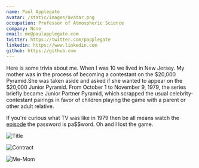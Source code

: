 ```yaml
---
name: Paul Applegate
avatar: /static/images/avatar.png
occupation: Professor of Atmospheric Science
company: None
email: me@paulapplegate.com
twitter: https://twitter.com/papplegate
linkedin: https://www.linkedin.com
github: https://github.com
---
```


Here is some trivia about me. When I was 10 we lived in New Jersey. My mother was in the process of becoming a contestant on the $20,000 Pyramid.She was taken aside and asked if she wanted to appear on the $20,000 Junior Pyramid. From October 1 to November 9, 1979, the series briefly became Junior Partner Pyramid, which scrapped the usual celebrity-contestant pairings in favor of children playing the game with a parent or other adult relative.

If you're curious what TV was like in 1979 then be all means watch the [episode](https://vimeo.com/26595314) the password is pa$$word.
Oh and I lost the game.

![Title](/static/images/Pyramid-title-1280w-2.webp)

![Contract](/static/images/contract-1280w-3.webp)

![Me-Mom](/static/images/Me-Mom-1280w-2.webp)

